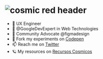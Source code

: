 # ![cosmic red header](https://pbs.twimg.com/profile_banners/556708229/1703020799/1500x500)

- 🎨 UX Engineer
- 🔬 @GoogleDevExpert in Web Technologies
- 🥑 Community Advocate @figmadesign
- 🧪 Fork my experiments on [Codepen](https://codepen.io/carmenansio)
- 📫 Reach me on [Twitter](https://twitter.com/carmenansio)
- 🪐 My resources on [Recursos Cosmicos](https://recursoscosmicos.com)
